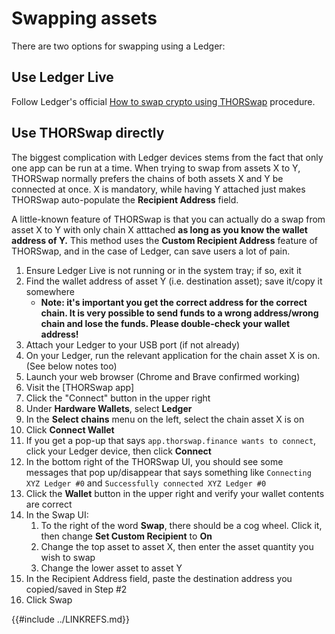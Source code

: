 # Swapping assets

There are two options for swapping using a Ledger:

## Use Ledger Live

Follow Ledger's official [How to swap crypto using THORSwap][1] procedure.

## Use THORSwap directly

The biggest complication with Ledger devices stems from the fact that only one app can be run at a time.
When trying to swap from assets X to Y, THORSwap normally prefers the chains of both assets X and Y be
connected at once.  X is mandatory, while having Y attached just makes THORSwap auto-populate the
**Recipient Address** field.

A little-known feature of THORSwap is that you can actually do a swap from asset X to Y with only chain X
atttached **as long as you know the wallet address of Y.**  This method uses the **Custom Recipient Address**
feature of THORSwap, and in the case of Ledger, can save users a lot of pain.

1. Ensure Ledger Live is not running or in the system tray; if so, exit it
1. Find the wallet address of asset Y (i.e. destination asset); save it/copy it somewhere
   - **Note: it's important you get the correct address for the correct chain.  It is very possible to send funds to a wrong address/wrong chain and lose the funds.  Please double-check your wallet address!**
1. Attach your Ledger to your USB port (if not already)
1. On your Ledger, run the relevant application for the chain asset X is on.  (See below notes too)
1. Launch your web browser (Chrome and Brave confirmed working)
1. Visit the [THORSwap app]
1. Click the "Connect" button in the upper right
1. Under **Hardware Wallets**, select **Ledger**
1. In the **Select chains** menu on the left, select the chain asset X is on
1. Click **Connect Wallet**
1. If you get a pop-up that says `app.thorswap.finance wants to connect`, click your Ledger device, then click **Connect**
1. In the bottom right of the THORSwap UI, you should see some messages that pop up/disappear that says something like `Connecting XYZ Ledger #0` and `Successfully connected XYZ Ledger #0`
1. Click the **Wallet** button in the upper right and verify your wallet contents are correct
1. In the Swap UI:
   1. To the right of the word **Swap**, there should be a cog wheel.  Click it, then change **Set Custom Recipient** to **On**
   1. Change the top asset to asset X, then enter the asset quantity you wish to swap
   1. Change the lower asset to asset Y
1. In the Recipient Address field, paste the destination address you copied/saved in Step #2
1. Click Swap

[1]: https://support.ledger.com/hc/en-us/articles/12168993164957-How-to-swap-crypto-using-THORSwap?docs=true
{{#include ../LINKREFS.md}}
